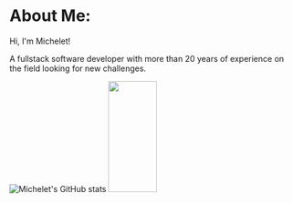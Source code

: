 # About Me:
Hi, I'm Michelet!

A fullstack software developer with more than 20 years of experience on the field looking for new challenges.

![Michelet's GitHub stats](https://github-readme-stats.vercel.app/api?username=miklt&show_icons=true&theme=blue-green ) <img width="41%" height="195px" src="https://github-readme-stats.vercel.app/api/top-langs/?username=miklt&layout=compact&hide_border=true&langs_count=22&title_color=87CEEB&text_color=00FA9A&bg_color=0d1117" />
